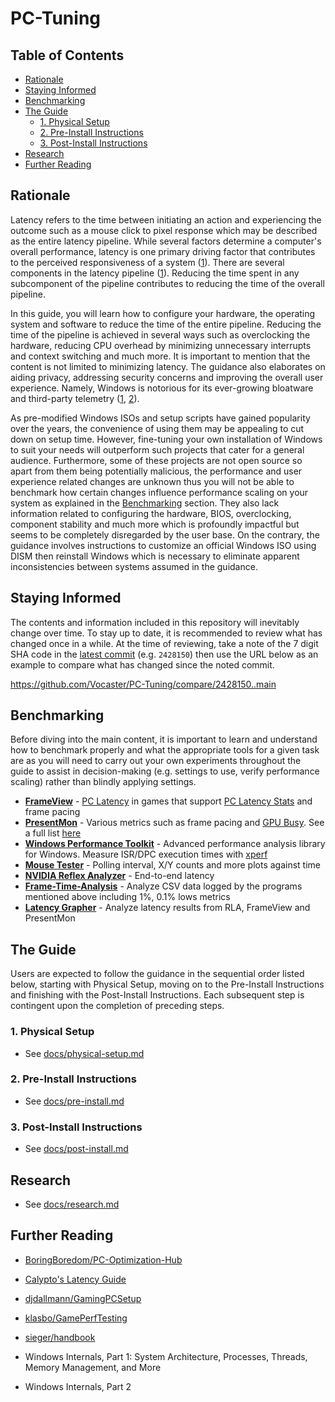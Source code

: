 # PC-Tuning

## Table of Contents

- [Rationale](#rationale)
- [Staying Informed](#staying-informed)
- [Benchmarking](#benchmarking)
- [The Guide](#the-guide)
    - [1. Physical Setup](#1-physical-setup)
    - [2. Pre-Install Instructions](#2-pre-install-instructions)
    - [3. Post-Install Instructions](#3-post-install-instructions)
- [Research](#research)
- [Further Reading](#further-reading)

## Rationale

Latency refers to the time between initiating an action and experiencing the outcome such as a mouse click to pixel response which may be described as the entire latency pipeline. While several factors determine a computer's overall performance, latency is one primary driving factor that contributes to the perceived responsiveness of a system ([1](https://www.youtube.com/watch?v=vOvQCPLkPt4)). There are several components in the latency pipeline ([1](https://developer-blogs.nvidia.com/wp-content/uploads/2023/05/components-end-to-end-system-latency.png)). Reducing the time spent in any subcomponent of the pipeline contributes to reducing the time of the overall pipeline.

In this guide, you will learn how to configure your hardware, the operating system and software to reduce the time of the entire pipeline. Reducing the time of the pipeline is achieved in several ways such as overclocking the hardware, reducing CPU overhead by minimizing unnecessary interrupts and context switching and much more. It is important to mention that the content is not limited to minimizing latency. The guidance also elaborates on aiding privacy, addressing security concerns and improving the overall user experience. Namely, Windows is notorious for its ever-growing bloatware and third-party telemetry ([1](https://www.youtube.com/watch?v=yVNkMNVv4Y4), [2](https://www.youtube.com/watch?v=hwNAa_OdP1w)).

As pre-modified Windows ISOs and setup scripts have gained popularity over the years, the convenience of using them may be appealing to cut down on setup time. However, fine-tuning your own installation of Windows to suit your needs will outperform such projects that cater for a general audience. Furthermore, some of these projects are not open source so apart from them being potentially malicious, the performance and user experience related changes are unknown thus you will not be able to benchmark how certain changes influence performance scaling on your system as explained in the [Benchmarking](#benchmarking) section. They also lack information related to configuring the hardware, BIOS, overclocking, component stability and much more which is profoundly impactful but seems to be completely disregarded by the user base. On the contrary, the guidance involves instructions to customize an official Windows ISO using DISM then reinstall Windows which is necessary to eliminate apparent inconsistencies between systems assumed in the guidance.

## Staying Informed

The contents and information included in this repository will inevitably change over time. To stay up to date, it is recommended to review what has changed once in a while. At the time of reviewing, take a note of the 7 digit SHA code in the [latest commit](https://github.com/Vocaster/PC-Tuning/commit/main) (e.g. ``2428150``) then use the URL below as an example to compare what has changed since the noted commit.

<https://github.com/Vocaster/PC-Tuning/compare/2428150..main>

## Benchmarking

Before diving into the main content, it is important to learn and understand how to benchmark properly and what the appropriate tools for a given task are as you will need to carry out your own experiments throughout the guide to assist in decision-making (e.g. settings to use, verify performance scaling) rather than blindly applying settings.

- **[FrameView](https://www.nvidia.com/en-gb/geforce/technologies/frameview)** - [PC Latency](https://images.nvidia.com/content/images/article/system-latency-optimization-guide/nvidia-latency-optimization-guide-pc-latency.png) in games that support [PC Latency Stats](https://www.nvidia.com/en-gb/geforce/technologies/reflex/supported-products) and frame pacing
- **[PresentMon](https://boringboredom.github.io/Frame-Time-Analysis)** - Various metrics such as frame pacing and [GPU Busy](https://www.intel.com/content/www/us/en/docs/gpa/user-guide/2022-4/gpu-metrics.html). See a full list [here](https://github.com/GameTechDev/PresentMon/blob/main/README-CaptureApplication.md#metric-definitions)
- **[Windows Performance Toolkit](https://learn.microsoft.com/en-us/windows-hardware/test/wpt)** - Advanced performance analysis library for Windows. Measure ISR/DPC execution times with [xperf](https://gist.github.com/Vocaster/896a68330d037684fee5b933102f24f2)
- **[Mouse Tester](https://github.com/Vocaster/MouseTester)** - Polling interval, X/Y counts and more plots against time
- **[NVIDIA Reflex Analyzer](https://www.nvidia.com/en-gb/geforce/news/reflex-latency-analyzer-360hz-g-sync-monitors)** - End-to-end latency
- **[Frame-Time-Analysis](https://boringboredom.github.io/Frame-Time-Analysis)** - Analyze CSV data logged by the programs mentioned above including 1%, 0.1% lows metrics
- **[Latency Grapher](https://boringboredom.github.io/tools/latencygrapher)** - Analyze latency results from RLA, FrameView and PresentMon

## The Guide

Users are expected to follow the guidance in the sequential order listed below, starting with Physical Setup, moving on to the Pre-Install Instructions and finishing with the Post-Install Instructions. Each subsequent step is contingent upon the completion of preceding steps.

### 1. Physical Setup

- See [docs/physical-setup.md](/docs/physical-setup.md)

### 2. Pre-Install Instructions

- See [docs/pre-install.md](/docs/pre-install.md)

### 3. Post-Install Instructions

- See [docs/post-install.md](/docs/post-install.md)

## Research

- See [docs/research.md](/docs/research.md)

## Further Reading

- [BoringBoredom/PC-Optimization-Hub](https://github.com/BoringBoredom/PC-Optimization-Hub)

- [Calypto's Latency Guide](https://calypto.us)

- [djdallmann/GamingPCSetup](https://github.com/djdallmann/GamingPCSetup)

- [klasbo/GamePerfTesting](https://github.com/klasbo/GamePerfTesting)

- [sieger/handbook](https://github.com/sieger/handbook)

- Windows Internals, Part 1: System Architecture, Processes, Threads, Memory Management, and More

- Windows Internals, Part 2

